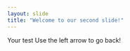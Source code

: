 ```yaml
---
layout: slide  
title: "Welcome to our second slide!"  
---
```


Your test
Use the left arrow to go back!

